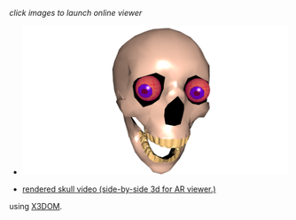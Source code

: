 *click images to launch online viewer*

* [![skull](skull.png)](../../advancedViewer.html?model=./2001/skull/skull.x3d)

* [rendered skull video (side-by-side 3d for AR viewer.)](https://youtu.be/UJLqsYnEVcw)

using [X3DOM](https://www.x3dom.org).
